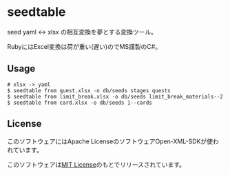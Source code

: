 # seedtable

seed yaml <-> xlsx の相互変換を夢とする変換ツール。

RubyにはExcel変換は荷が重い(遅い)のでMS謹製のC#。

## Usage

```
# xlsx -> yaml
$ seedtable from quest.xlsx -o db/seeds stages quests
$ seedtable from limit_break.xlsx -o db/seeds limit_break_materials--2
$ seedtable from card.xlsx -o db/seeds 1--cards
```

## License

このソフトウェアにはApache LicenseのソフトウェアOpen-XML-SDKが使われています。

このソフトウェアは[MIT License](https://narazaka.net/license/MIT?2015)のもとでリリースされています。

